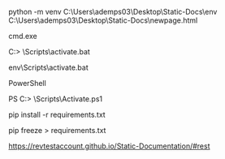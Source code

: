python -m venv C:\Users\ademps03\Desktop\Static-Docs\env
C:\Users\ademps03\Desktop\Static-Docs\newpage.html
	
cmd.exe

C:\> <venv>\Scripts\activate.bat

env\Scripts\activate.bat

PowerShell

PS C:\> <venv>\Scripts\Activate.ps1


pip install -r requirements.txt

pip freeze > requirements.txt

https://revtestaccount.github.io/Static-Documentation/#rest